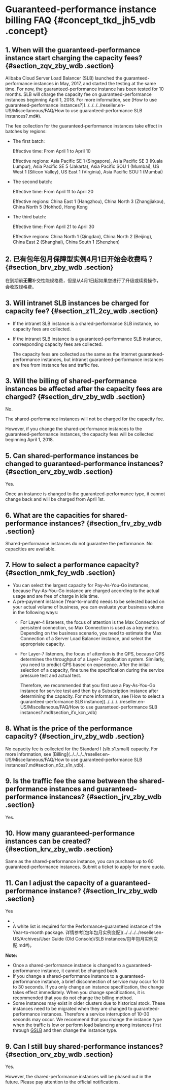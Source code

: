 # Guaranteed-performance instance billing FAQ {#concept_tkd_jh5_vdb .concept}

## 1. When will the guaranteed-performance instance start charging the capacity fees? {#section_zqv_zby_wdb .section}

Alibaba Cloud Server Load Balancer \(SLB\) launched the guaranteed-performance instances in May, 2017, and started the testing at the same time. For now, the guaranteed-performance instance has been tested for 10 months. SLB will charge the capacity fee on guaranteed-performance instances beginning April 1, 2018. For more information, see [How to use guaranteed-performance instances?](../../../../reseller.en-US/Miscellaneous/FAQ/How to use guaranteed-performance SLB instances?.md#).

The fee collection for the guaranteed-performance instances take effect in batches by regions:

-   The first batch:

    Effective time: From April 1 to April 10

    Effective regions: Asia Pacific SE 1 \(Singapore\), Asia Pacific SE 3 \(Kuala Lumpur\), Asia Pacific SE 5 \(Jakarta\), Asia Pacific SOU 1 \(Mumbai\), US West 1 \(Silicon Valley\), US East 1 \(Virginia\), Asia Pacific SOU 1 \(Mumbai\)

-   The second batch:

    Effective time: From April 11 to April 20

    Effective regions: China East 1 \(Hangzhou\), China North 3 \(Zhangjiakou\), China North 5 \(Hohhot\), Hong Kong

-   The third batch:

    Effective time: From April 21 to April 30

    Effective regions: China North 1 \(Qingdao\), China North 2 \(Beijing\), China East 2 \(Shanghai\), China South 1 \(Shenzhen\)


## 2. 已有包年包月保障型实例4月1日开始会收费吗？ {#section_brv_zby_wdb .section}

在到期前**无需**补交性能规格费，但是从4月1日起如果您进行了升级或续费操作，会收取规格费。

## 3. Will intranet SLB instances be charged for capacity fee? {#section_z11_2cy_wdb .section}

-   If the intranet SLB instance is a shared-performance SLB instance, no capacity fees are collected.
-   If the intranet SLB instance is a guaranteed-performance SLB instance, corresponding capacity fees are collected.

    The capacity fees are collected as the same as the Internet guaranteed-performance instances, but intranet guaranteed-performance instances are free from instance fee and traffic fee.


## 3. Will the billing of shared-performance instances be affected after the capacity fees are charged? {#section_drv_zby_wdb .section}

No.

The shared-performance instances will not be charged for the capacity fee.

However, if you change the shared-performance instances to the guaranteed-performance instances, the capacity fees will be collected beginning April 1, 2018.

## 5. Can shared-performance instances be changed to guaranteed-performance instances? {#section_erv_zby_wdb .section}

Yes.

Once an instance is changed to the guaranteed-performance type, it cannot change back and will be charged from April 1st.

## 6. What are the capacities for shared-performance instances? {#section_frv_zby_wdb .section}

Shared-performance instances do not guarantee the performance. No capacities are available.

## 7. How to select a performance capacity? {#section_nmk_fcy_wdb .section}

-   You can select the largest capacity for Pay-As-You-Go instances, because Pay-As-You-Go instance are charged according to the actual usage and are free of charge in idle time.
-   A pre-payment instance \(Year-to-month\) needs to be selected based on your actual volume of business, you can evaluate your business volume in the following ways:
    -   For Layer-4 listeners, the focus of attention is the Max Connection of persistent connection, so Max Connection is used as a key metric. Depending on the business scenario, you need to estimate the Max Connection of a Server Load Balancer instance, and select the appropriate capacity.
    -   For Layer-7 listeners, the focus of attention is the QPS, because QPS determines the throughput of a Layer-7 application system. Similarly, you need to predict QPS based on experience. After the initial selection of a capacity, fine tune the specification during the service pressure test and actual test.

        Therefore, we recommended that you first use a Pay-As-You-Go instance for service test and then by a Subscription instance after determining the capacity. For more information, see [How to select a guaranteed-performance SLB instance](../../../../reseller.en-US/Miscellaneous/FAQ/How to use guaranteed-performance SLB instances?.md#section_ifx_kcn_vdb)


## 8. What is the price of the performance capacity? {#section_irv_zby_wdb .section}

No capacity fee is collected for the Standard I \(slb.s1.small\) capacity. For more information, see [Billing](../../../../reseller.en-US/Miscellaneous/FAQ/How to use guaranteed-performance SLB instances?.md#section_n5z_s1n_vdb).

## 9. Is the traffic fee the same between the shared-performance instances and guaranteed-performance instances? {#section_jrv_zby_wdb .section}

Yes.

## 10. How many guaranteed-performance instances can be created? {#section_krv_zby_wdb .section}

Same as the shared-performance instance, you can purchase up to 60 guaranteed-performance instances. Submit a ticket to apply for more quota.

## 11. Can I adjust the capacity of a guaranteed-performance instance? {#section_lrv_zby_wdb .section}

Yes

-   .
-   A white list is required for the Performance-guaranteed instance of the Year-to-month package. 详情参考[包年包月实例变配](../../../../reseller.en-US/Archives/User Guide (Old Console)/SLB instances/包年包月实例变配.md#)。

**Note:** 

-   Once a shared-performance instance is changed to a guaranteed-performance instance, it cannot be changed back.
-   If you change a shared-performance instance to a guaranteed-performance instance, a brief disconnection of service may occur for 10 to 30 seconds. If you only change an instance specification, the change takes effect immediately. When you change specifications, it is recommended that you do not change the billing method.
-   Some instances may exist in older clusters due to historical stock. These instances need to be migrated when they are changed to guaranteed-performance instances. Therefore a service interruption of 10-30 seconds may occur. We recommend that you change the instance type when the traffic is low or perform load balancing among instances first through [GSLB](https://promotion.aliyun.com/ntms/act/globalslb.html?spm=5176.71615.741495.1.307291894icRpB&wh_ttid=pc) and then change the instance type.

## 9. Can I still buy shared-performance instances? {#section_orv_zby_wdb .section}

Yes.

However, the shared-performance instances will be phased out in the future. Please pay attention to the official notifications.

